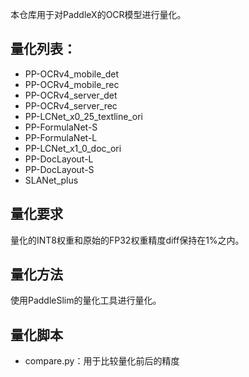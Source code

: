 本仓库用于对PaddleX的OCR模型进行量化。

## 量化列表：
- PP-OCRv4_mobile_det
- PP-OCRv4_mobile_rec
- PP-OCRv4_server_det
- PP-OCRv4_server_rec
- PP-LCNet_x0_25_textline_ori
- PP-FormulaNet-S
- PP-FormulaNet-L
- PP-LCNet_x1_0_doc_ori
- PP-DocLayout-L
- PP-DocLayout-S
- SLANet_plus

## 量化要求
量化的INT8权重和原始的FP32权重精度diff保持在1%之内。

## 量化方法
使用PaddleSlim的量化工具进行量化。

## 量化脚本
- compare.py：用于比较量化前后的精度